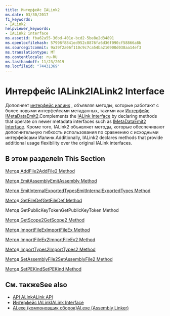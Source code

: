 ```yaml
---
title: Интерфейс IALink2
ms.date: 03/30/2017
f1_keywords:
- IALink2
helpviewer_keywords:
- IALink2 interface
ms.assetid: fba62a55-36bd-401e-bcd2-5be8e2d34891
ms.openlocfilehash: 57998f8841ed952c8876fa6d36f090cf58866a8b
ms.sourcegitcommit: 9a39f2a06f110c9c7ca54ba216900d038aa14ef3
ms.translationtype: MT
ms.contentlocale: ru-RU
ms.lasthandoff: 11/23/2019
ms.locfileid: "74431369"
---
```

# <a name="ialink2-interface"></a><span data-ttu-id="4b5d5-102">Интерфейс IALink2</span><span class="sxs-lookup"><span data-stu-id="4b5d5-102">IALink2 Interface</span></span>
<span data-ttu-id="4b5d5-103">Дополняет [интерфейс иалинк](ialink-interface.md) , объявляя методы, которые работают с более новыми интерфейсами метаданных, такими как [Интерфейс IMetaDataEmit2](../metadata/imetadataemit2-interface.md).</span><span class="sxs-lookup"><span data-stu-id="4b5d5-103">Complements the [IALink Interface](ialink-interface.md) by declaring methods that operate on newer metadata interfaces such as [IMetaDataEmit2 Interface](../metadata/imetadataemit2-interface.md).</span></span> <span data-ttu-id="4b5d5-104">Кроме того, IALink2 объявляет методы, которые обеспечивают дополнительную гибкость использования по сравнению с исходными интерфейсами Иалинк.</span><span class="sxs-lookup"><span data-stu-id="4b5d5-104">Additionally, IALink2 declares methods that provide additional usage flexibility over the original IALink interfaces.</span></span>  
  
## <a name="in-this-section"></a><span data-ttu-id="4b5d5-105">В этом разделе</span><span class="sxs-lookup"><span data-stu-id="4b5d5-105">In This Section</span></span>  
 [<span data-ttu-id="4b5d5-106">Метод AddFile2</span><span class="sxs-lookup"><span data-stu-id="4b5d5-106">AddFile2 Method</span></span>](addfile2-method.md)  
  
 [<span data-ttu-id="4b5d5-107">Метод EmitAssembly</span><span class="sxs-lookup"><span data-stu-id="4b5d5-107">EmitAssembly Method</span></span>](emitassembly-method.md)  
  
 [<span data-ttu-id="4b5d5-108">Метод EmitInternalExportedTypes</span><span class="sxs-lookup"><span data-stu-id="4b5d5-108">EmitInternalExportedTypes Method</span></span>](emitinternalexportedtypes-method.md)  
  
 [<span data-ttu-id="4b5d5-109">Метод GetFileDef</span><span class="sxs-lookup"><span data-stu-id="4b5d5-109">GetFileDef Method</span></span>](getfiledef-method.md)  
  
 <span data-ttu-id="4b5d5-110">Метод GetPublicKeyToken</span><span class="sxs-lookup"><span data-stu-id="4b5d5-110">GetPublicKeyToken Method</span></span>  
  
 [<span data-ttu-id="4b5d5-111">Метод GetScope2</span><span class="sxs-lookup"><span data-stu-id="4b5d5-111">GetScope2 Method</span></span>](getscope2-method.md)  
  
 [<span data-ttu-id="4b5d5-112">Метод ImportFileEx</span><span class="sxs-lookup"><span data-stu-id="4b5d5-112">ImportFileEx Method</span></span>](importfileex-method.md)  
  
 [<span data-ttu-id="4b5d5-113">Метод ImportFileEx2</span><span class="sxs-lookup"><span data-stu-id="4b5d5-113">ImportFileEx2 Method</span></span>](importfileex2-method.md)  
  
 [<span data-ttu-id="4b5d5-114">Метод ImportTypes2</span><span class="sxs-lookup"><span data-stu-id="4b5d5-114">ImportTypes2 Method</span></span>](importtypes2-method.md)  
  
 [<span data-ttu-id="4b5d5-115">Метод SetAssemblyFile2</span><span class="sxs-lookup"><span data-stu-id="4b5d5-115">SetAssemblyFile2 Method</span></span>](setassemblyfile2-method.md)  
  
 [<span data-ttu-id="4b5d5-116">Метод SetPEKind</span><span class="sxs-lookup"><span data-stu-id="4b5d5-116">SetPEKind Method</span></span>](setpekind-method.md)  
  
## <a name="see-also"></a><span data-ttu-id="4b5d5-117">См. также</span><span class="sxs-lookup"><span data-stu-id="4b5d5-117">See also</span></span>

- [<span data-ttu-id="4b5d5-118">API ALink</span><span class="sxs-lookup"><span data-stu-id="4b5d5-118">ALink API</span></span>](index.md)
- [<span data-ttu-id="4b5d5-119">Интерфейс IALink</span><span class="sxs-lookup"><span data-stu-id="4b5d5-119">IALink Interface</span></span>](ialink-interface.md)
- [<span data-ttu-id="4b5d5-120">Al.exe (компоновщик сборок)</span><span class="sxs-lookup"><span data-stu-id="4b5d5-120">Al.exe (Assembly Linker)</span></span>](../../tools/al-exe-assembly-linker.md)
